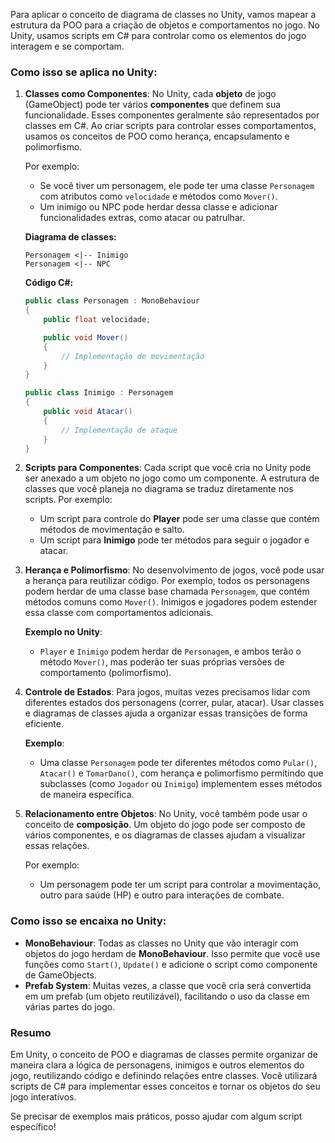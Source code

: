 Para aplicar o conceito de diagrama de classes no Unity, vamos mapear a estrutura da POO para a criação de objetos e comportamentos no jogo. No Unity, usamos scripts em C# para controlar como os elementos do jogo interagem e se comportam.

### Como isso se aplica no Unity:

1. **Classes como Componentes**:
   No Unity, cada **objeto** de jogo (GameObject) pode ter vários **componentes** que definem sua funcionalidade. Esses componentes geralmente são representados por classes em C#. Ao criar scripts para controlar esses comportamentos, usamos os conceitos de POO como herança, encapsulamento e polimorfismo.

   Por exemplo:
   - Se você tiver um personagem, ele pode ter uma classe `Personagem` com atributos como `velocidade` e métodos como `Mover()`.
   - Um inimigo ou NPC pode herdar dessa classe e adicionar funcionalidades extras, como atacar ou patrulhar.

   **Diagrama de classes:**
   ```
   Personagem <|-- Inimigo
   Personagem <|-- NPC
   ```

   **Código C#:**
   ```csharp
   public class Personagem : MonoBehaviour
   {
       public float velocidade;

       public void Mover()
       {
           // Implementação de movimentação
       }
   }

   public class Inimigo : Personagem
   {
       public void Atacar()
       {
           // Implementação de ataque
       }
   }
   ```

2. **Scripts para Componentes**:
   Cada script que você cria no Unity pode ser anexado a um objeto no jogo como um componente. A estrutura de classes que você planeja no diagrama se traduz diretamente nos scripts. Por exemplo:
   - Um script para controle do **Player** pode ser uma classe que contém métodos de movimentação e salto.
   - Um script para **Inimigo** pode ter métodos para seguir o jogador e atacar.

3. **Herança e Polimorfismo**:
   No desenvolvimento de jogos, você pode usar a herança para reutilizar código. Por exemplo, todos os personagens podem herdar de uma classe base chamada `Personagem`, que contém métodos comuns como `Mover()`. Inimigos e jogadores podem estender essa classe com comportamentos adicionais.
   
   **Exemplo no Unity**:
   - `Player` e `Inimigo` podem herdar de `Personagem`, e ambos terão o método `Mover()`, mas poderão ter suas próprias versões de comportamento (polimorfismo).

4. **Controle de Estados**:
   Para jogos, muitas vezes precisamos lidar com diferentes estados dos personagens (correr, pular, atacar). Usar classes e diagramas de classes ajuda a organizar essas transições de forma eficiente.
   
   **Exemplo**:
   - Uma classe `Personagem` pode ter diferentes métodos como `Pular()`, `Atacar()` e `TomarDano()`, com herança e polimorfismo permitindo que subclasses (como `Jogador` ou `Inimigo`) implementem esses métodos de maneira específica.

5. **Relacionamento entre Objetos**:
   No Unity, você também pode usar o conceito de **composição**. Um objeto do jogo pode ser composto de vários componentes, e os diagramas de classes ajudam a visualizar essas relações.

   Por exemplo:
   - Um personagem pode ter um script para controlar a movimentação, outro para saúde (HP) e outro para interações de combate.

### Como isso se encaixa no Unity:
- **MonoBehaviour**: Todas as classes no Unity que vão interagir com objetos do jogo herdam de **MonoBehaviour**. Isso permite que você use funções como `Start()`, `Update()` e adicione o script como componente de GameObjects.
- **Prefab System**: Muitas vezes, a classe que você cria será convertida em um prefab (um objeto reutilizável), facilitando o uso da classe em várias partes do jogo.

### Resumo
Em Unity, o conceito de POO e diagramas de classes permite organizar de maneira clara a lógica de personagens, inimigos e outros elementos do jogo, reutilizando código e definindo relações entre classes. Você utilizará scripts de C# para implementar esses conceitos e tornar os objetos do seu jogo interativos.

Se precisar de exemplos mais práticos, posso ajudar com algum script específico!

